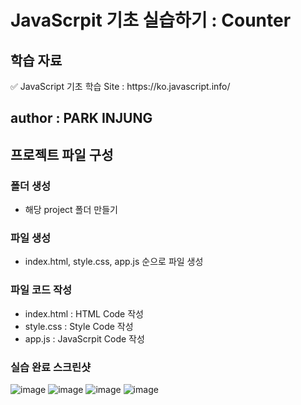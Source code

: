 # JavaScrpit 기초 실습하기 : Counter
## 학습 자료
<p>✅ JavaScript 기초 학습 Site : https://ko.javascript.info/</p> 

## author : PARK INJUNG

## 프로젝트 파일 구성
### 폴더 생성
- 해당 project 폴더 만들기

### 파일 생성
- index.html, style.css, app.js 순으로 파일 생성

### 파일 코드 작성
- index.html : HTML Code 작성
- style.css : Style Code 작성
- app.js : JavaScrpit Code 작성

### 실습 완료 스크린샷
![image](https://github.com/user-attachments/assets/f0d56721-d9a4-4aa3-be7b-cdc01d65a6a6)
![image](https://github.com/user-attachments/assets/6c5d1206-7869-42aa-ba25-d6a501532984)
![image](https://github.com/user-attachments/assets/d7d424f2-9c76-46ab-a4a9-14736f062717)
![image](https://github.com/user-attachments/assets/373163f3-b9c6-4a4b-b22c-2a517afc1f96)

